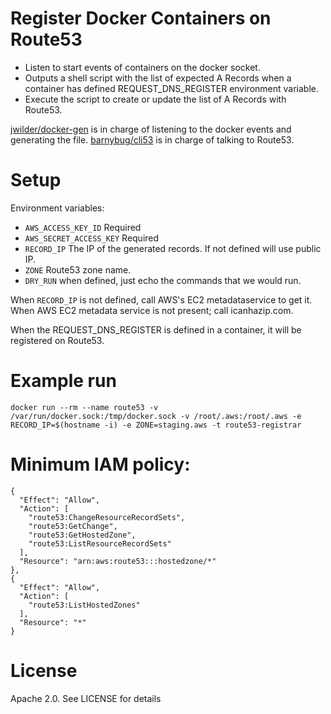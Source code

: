 Register Docker Containers on Route53
==============================

* Listen to start events of containers on the docker socket.
* Outputs a shell script with the list of expected A Records when a container has defined REQUEST_DNS_REGISTER environment variable.
* Execute the script to create or update the list of A Records with Route53.

[jwilder/docker-gen](https://github.com/jwilder/docker-gen) is in charge of listening to the docker events and generating the file.
[barnybug/cli53](https://github.com/barnybug/cli53) is in charge of talking to Route53.

Setup
=====

Environment variables:

* `AWS_ACCESS_KEY_ID` Required
* `AWS_SECRET_ACCESS_KEY` Required
* `RECORD_IP` The IP of the generated records. If not defined will use public IP.
* `ZONE` Route53 zone name.
* `DRY_RUN` when defined, just echo the commands that we would run.

When `RECORD_IP` is not defined, call AWS's EC2 metadataservice to get it.
When AWS EC2 metadata service is not present; call icanhazip.com.

When the REQUEST_DNS_REGISTER is defined in a container, it will be registered on Route53.

Example run
===========
```
docker run --rm --name route53 -v /var/run/docker.sock:/tmp/docker.sock -v /root/.aws:/root/.aws -e RECORD_IP=$(hostname -i) -e ZONE=staging.aws -t route53-registrar
```

Minimum IAM policy:
===================
```
{
  "Effect": "Allow",
  "Action": [
    "route53:ChangeResourceRecordSets",
    "route53:GetChange",
    "route53:GetHostedZone",
    "route53:ListResourceRecordSets"
  ],
  "Resource": "arn:aws:route53:::hostedzone/*"
},
{
  "Effect": "Allow",
  "Action": [
    "route53:ListHostedZones"
  ],
  "Resource": "*"
}
```

License
=======

Apache 2.0. See LICENSE for details
